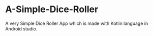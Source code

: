 # A-Simple-Dice-Roller
A very Simple Dice Roller App which is made with Kotlin language in Android studio.

